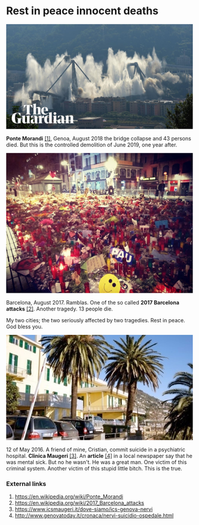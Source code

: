 # Rest in peace innocent deaths

![Morandi bridge](../Images/aadweedwacds.jpg)

**Ponte Morandi** [[1]](https://en.wikipedia.org/wiki/Ponte_Morandi), Genoa, August 2018 the bridge collapse and 43 persons died. But this is the controlled demolition of June 2019, one year after.

![Barcelona 2017](../Images/21083378_10214340366885604_3939654193817617426_o.jpg)

Barcelona, August 2017. Ramblas. One of the so called **2017 Barcelona attacks** [[2]](https://en.wikipedia.org/wiki/2017_Barcelona_attacks). Another tragedy. 13 people die.

My two cities; the two seriously affected by two tragedies. Rest in peace. God bless you.

![Suicide in Genoa](../Images/clinica.jpg)

 12 of May 2016. A friend of mine, Cristian, commit suicide in a psychiatric hospital. **Clinica Maugeri** [[3]](https://www.icsmaugeri.it/dove-siamo/ics-genova-nervi). An **article** [[4]](http://www.genovatoday.it/cronaca/nervi-suicidio-ospedale.html) in a local newspaper say that he was mental sick. But no he wasn't. He was a great man. One victim of this criminal system. Another victim of this stupid little bitch. This is the true.

### External links

1. https://en.wikipedia.org/wiki/Ponte_Morandi
2. https://en.wikipedia.org/wiki/2017_Barcelona_attacks
3. https://www.icsmaugeri.it/dove-siamo/ics-genova-nervi
4. http://www.genovatoday.it/cronaca/nervi-suicidio-ospedale.html